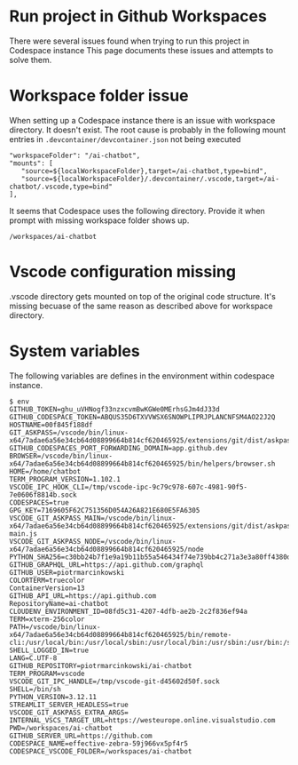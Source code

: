 # Run project in Github Workspaces
There were several issues found when trying to run this project in Codespace instance
This page documents these issues and attempts to solve them.

# Workspace folder issue
When setting up a Codespace instance there is an issue with workspace directory. It doesn't exist.
The root cause is probably in the following mount entries in `.devcontainer/devcontainer.json` not being executed

```
"workspaceFolder": "/ai-chatbot",
"mounts": [
   "source=${localWorkspaceFolder},target=/ai-chatbot,type=bind",
   "source=${localWorkspaceFolder}/.devcontainer/.vscode,target=/ai-chatbot/.vscode,type=bind"
],
```

It seems that Codespace uses the following directory. Provide it when prompt with missing workspace folder shows up. 
```
/workspaces/ai-chatbot
```

# Vscode configuration missing
.vscode directory gets mounted on top of the original code structure. 
It's missing becuase of the same reason as described above for workspace directory.

# System variables
The following variables are defines in the environment within codespace instance.

```
$ env
GITHUB_TOKEN=ghu_uVHNogf33nzxcvmBwKGWe0MErhsGJm4dJ33d
GITHUB_CODESPACE_TOKEN=ABQUS35D6TXVVWSX6SNOWPLIPRJPLANCNFSM4AO22J2Q
HOSTNAME=00f845f188df
GIT_ASKPASS=/vscode/bin/linux-x64/7adae6a56e34cb64d08899664b814cf620465925/extensions/git/dist/askpass.sh
GITHUB_CODESPACES_PORT_FORWARDING_DOMAIN=app.github.dev
BROWSER=/vscode/bin/linux-x64/7adae6a56e34cb64d08899664b814cf620465925/bin/helpers/browser.sh
HOME=/home/chatbot
TERM_PROGRAM_VERSION=1.102.1
VSCODE_IPC_HOOK_CLI=/tmp/vscode-ipc-9c79c978-607c-4981-90f5-7e0606f8814b.sock
CODESPACES=true
GPG_KEY=7169605F62C751356D054A26A821E680E5FA6305
VSCODE_GIT_ASKPASS_MAIN=/vscode/bin/linux-x64/7adae6a56e34cb64d08899664b814cf620465925/extensions/git/dist/askpass-main.js
VSCODE_GIT_ASKPASS_NODE=/vscode/bin/linux-x64/7adae6a56e34cb64d08899664b814cf620465925/node
PYTHON_SHA256=c30bb24b7f1e9a19b11b55a546434f74e739bb4c271a3e3a80ff4380d49f7adb
GITHUB_GRAPHQL_URL=https://api.github.com/graphql
GITHUB_USER=piotrmarcinkowski
COLORTERM=truecolor
ContainerVersion=13
GITHUB_API_URL=https://api.github.com
RepositoryName=ai-chatbot
CLOUDENV_ENVIRONMENT_ID=08fd5c31-4207-4dfb-ae2b-2c2f836ef94a
TERM=xterm-256color
PATH=/vscode/bin/linux-x64/7adae6a56e34cb64d08899664b814cf620465925/bin/remote-cli:/usr/local/bin:/usr/local/sbin:/usr/local/bin:/usr/sbin:/usr/bin:/sbin:/bin
SHELL_LOGGED_IN=true
LANG=C.UTF-8
GITHUB_REPOSITORY=piotrmarcinkowski/ai-chatbot
TERM_PROGRAM=vscode
VSCODE_GIT_IPC_HANDLE=/tmp/vscode-git-d45602d50f.sock
SHELL=/bin/sh
PYTHON_VERSION=3.12.11
STREAMLIT_SERVER_HEADLESS=true
VSCODE_GIT_ASKPASS_EXTRA_ARGS=
INTERNAL_VSCS_TARGET_URL=https://westeurope.online.visualstudio.com
PWD=/workspaces/ai-chatbot
GITHUB_SERVER_URL=https://github.com
CODESPACE_NAME=effective-zebra-59j966vx5pf4r5
CODESPACE_VSCODE_FOLDER=/workspaces/ai-chatbot
```